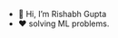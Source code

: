 - 👋 Hi, I’m Rishabh Gupta
- ❤️ solving ML problems.

<!---
riszwinger/riszwinger is a ✨ special ✨ repository because its `README.md` (this file) appears on your GitHub profile.
You can click the Preview link to take a look at your changes.
--->
